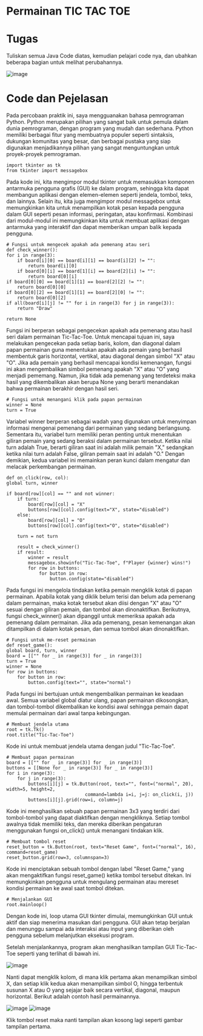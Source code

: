 # Permainan TIC TAC TOE
# Tugas
Tuliskan semua Java Code diatas, kemudian pelajari code nya, dan ubahkan beberapa bagian untuk melihat perubahannya.

![image](https://github.com/kausaraghnia/kausaraghnia/assets/148691014/da9b2e86-fcd6-4ea2-bd07-02ade07eb673)

# Code dan Pejelasan
Pada percobaan praktik ini, saya mengguanakan bahasa pemrograman Python. Python merupakan pilihan yang sangat baik untuk pemula dalam dunia pemrograman, dengan program yang mudah dan sederhana. Python memiliki berbagai fitur yang membuatnya populer seperti sintaksis, dukungan komunitas yang besar, dan berbagai pustaka yang siap digunakan menjadikannya pilihan yang sangat menguntungkan untuk proyek-proyek pemrograman.

    import tkinter as tk
    from tkinter import messagebox

Pada kode ini, kita mengimpor modul tkinter untuk memasukkan komponen antarmuka pengguna grafis (GUI) ke dalam program, sehingga kita dapat membangun aplikasi dengan elemen-elemen seperti jendela, tombol, teks, dan lainnya. Selain itu, kita juga mengimpor modul messagebox untuk memungkinkan kita untuk menampilkan kotak pesan kepada pengguna dalam GUI seperti pesan informasi, peringatan, atau konfirmasi. Kombinasi dari modul-modul ini memungkinkan kita untuk membuat aplikasi dengan antarmuka yang interaktif dan dapat memberikan umpan balik kepada pengguna.

    # Fungsi untuk mengecek apakah ada pemenang atau seri
    def check_winner():
    for i in range(3):
        if board[i][0] == board[i][1] == board[i][2] != "":
            return board[i][0]
        if board[0][i] == board[1][i] == board[2][i] != "":
            return board[0][i]
    if board[0][0] == board[1][1] == board[2][2] != "":
        return board[0][0]
    if board[0][2] == board[1][1] == board[2][0] != "":
        return board[0][2]
    if all(board[i][j] != "" for i in range(3) for j in range(3)):
        return "Draw"
    
    return None

Fungsi ini berperan sebagai pengecekan apakah ada pemenang atau hasil seri dalam permainan Tic-Tac-Toe. Untuk mencapai tujuan ini, saya melakukan pengecekan pada setiap baris, kolom, dan diagonal dalam papan permainan guna menentukan apakah ada pemain yang berhasil membentuk garis horizontal, vertikal, atau diagonal dengan simbol "X" atau "O". Jika ada pemain yang berhasil mencapai kondisi kemenangan, fungsi ini akan mengembalikan simbol pemenang apakah "X" atau "O" yang menjadi pememang. Namun, jika tidak ada pemenang yang terdeteksi maka hasil yang dikembalikan akan berupa None yang berarti menandakan bahwa permainan berakhir dengan hasil seri.

    # Fungsi untuk menangani klik pada papan permainan
    winner = None
    turn = True

Variabel winner berperan sebagai wadah yang digunakan untuk menyimpan informasi mengenai pemenang dari permainan yang sedang berlangsung. Sementara itu, variabel turn memiliki peran penting untuk menentukan giliran pemain yang sedang beraksi dalam permainan tersebut. Ketika nilai turn adalah True, berarti giliran saat ini adalah milik pemain "X," sedangkan ketika nilai turn adalah False, giliran pemain saat ini adalah "O." Dengan demikian, kedua variabel ini memainkan peran kunci dalam mengatur dan melacak perkembangan permainan.

    def on_click(row, col):
    global turn, winner

    if board[row][col] == "" and not winner:
        if turn:
            board[row][col] = "X"
            buttons[row][col].config(text="X", state="disabled")
        else:
            board[row][col] = "O"
            buttons[row][col].config(text="O", state="disabled")

        turn = not turn

        result = check_winner()
        if result:
            winner = result
            messagebox.showinfo("Tic-Tac-Toe", f"Player {winner} wins!")
            for row in buttons:
                for button in row:
                    button.config(state="disabled")


Pada fungsi ini mengelola tindakan ketika pemain mengklik kotak di papan permainan. Apabila kotak yang diklik belum terisi dan belum ada pemenang dalam permainan, maka kotak tersebut akan diisi dengan "X" atau "O" sesuai dengan giliran pemain, dan tombol akan dinonaktifkan. Berikutnya, fungsi check_winner() akan dipanggil untuk memeriksa apakah ada pemenang dalam permainan. Jika ada pemenang, pesan kemenangan akan ditampilkan di dalam kotak pesan, dan semua tombol akan dinonaktifkan.

    # Fungsi untuk me-reset permainan
    def reset_game():
    global board, turn, winner
    board = [["" for _ in range(3)] for _ in range(3)]
    turn = True
    winner = None
    for row in buttons:
        for button in row:
            button.config(text="", state="normal")

Pada fungsi ini bertujuan untuk mengembalikan permainan ke keadaan awal. Semua variabel global diatur ulang, papan permainan dikosongkan, dan tombol-tombol dikembalikan ke kondisi awal sehingga pemain dapat memulai permainan dari awal tanpa kebingungan.

    # Membuat jendela utama
    root = tk.Tk()
    root.title("Tic-Tac-Toe")

Kode ini untuk membuat jendela utama dengan judul "Tic-Tac-Toe".

    # Membuat papan permainan
    board = [["" for _ in range(3)] for _ in range(3)]
    buttons = [[None for _ in range(3)] for _ in range(3)]
    for i in range(3):
        for j in range(3):
            buttons[i][j] = tk.Button(root, text="", font=("normal", 20), width=5, height=2,
                                 command=lambda i=i, j=j: on_click(i, j))
            buttons[i][j].grid(row=i, column=j)

Kode ini menghasilkan sebuah papan permainan 3x3 yang terdiri dari tombol-tombol yang dapat diaktifkan dengan mengkliknya. Setiap tombol awalnya tidak memiliki teks, dan mereka diberikan pengaturan menggunakan fungsi on_click() untuk menangani tindakan klik.

    # Membuat tombol reset
    reset_button = tk.Button(root, text="Reset Game", font=("normal", 16), command=reset_game)
    reset_button.grid(row=3, columnspan=3)

Kode ini menciptakan sebuah tombol dengan label "Reset Game," yang akan mengaktifkan fungsi reset_game() ketika tombol tersebut ditekan. Ini memungkinkan pengguna untuk mengulang permainan atau mereset kondisi permainan ke awal saat tombol ditekan.

    # Menjalankan GUI
    root.mainloop()

Dengan kode ini, loop utama GUI tkinter dimulai, memungkinkan GUI untuk aktif dan siap menerima masukan dari pengguna. GUI akan tetap berjalan dan menunggu sampai ada interaksi atau input yang diberikan oleh pengguna sebelum melanjutkan eksekusi program.

Setelah menjalankannya, program akan menghasilkan tampilan GUI Tic-Tac-Toe seperti yang terlihat di bawah ini.

![image](https://github.com/kausaraghnia/kausaraghnia/assets/148691014/2b8fd1b9-ab19-4796-a2e9-163896608176)

Nanti dapat mengklik kolom, di mana klik pertama akan menampilkan simbol X, dan setiap klik kedua akan menampilkan simbol O, hingga terbentuk susunan X atau O yang sejajar baik secara vertikal, diagonal, maupun horizontal. Berikut adalah contoh hasil permainannya.

![image](https://github.com/kausaraghnia/kausaraghnia/assets/148691014/e1ea7718-78c3-4cd1-872f-aaaf589b2deb) ![image](https://github.com/kausaraghnia/kausaraghnia/assets/148691014/1ef667a2-ea1f-40d9-94d2-52381a3b4d32)

Klik tombol reset maka nanti tampilan akan kosong lagi seperti gambar tampilan pertama.
